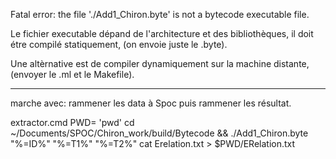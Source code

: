 

Fatal error: the file './Add1_Chiron.byte' is not a bytecode executable file.

Le fichier executable dépand de l'architecture et des bibliothèques, il doit étre compilé statiquement, (on envoie juste le .byte). 

Une altèrnative est de compiler dynamiquement sur la machine distante, (envoyer le .ml et le Makefile).


---------------------------------------------------------------------


marche avec: rammener les data à Spoc puis rammener les résultat.

extractor.cmd
PWD= 'pwd'
cd ~/Documents/SPOC/Chiron_work/build/Bytecode && ./Add1_Chiron.byte "%=ID%" "%=T1%" "%=T2%" 
cat Erelation.txt > $PWD/ERelation.txt
